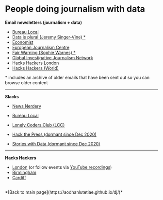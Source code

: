 # People doing journalism with data

**Email newsletters (journalism + data)**

- [Bureau Local](https://www.thebureauinvestigates.com/explainers/join-our-network)
- [Data is plural (Jeremy Singer-Vine) *](https://www.data-is-plural.com/)
- [Economist](https://www.economist.com/offthecharts/)
- [European Journalism Centre](https://ejc.net/newsletters)
- [Fair Warning (Sophie Warnes) *](https://www.getrevue.co/profile/FairWarning)
- [Global Investigative Journalism Network](https://gijn.us5.list-manage.com/subscribe?u=0212d7db984672e4fe5ac3daf&id=eae0e8c5a9)
- [Hacks Hackers London](https://www.hackshackersldn.co.uk/join)
- [Hacks Hackers (World)](https://www.hackshackers.com/)


\* includes an archive of older emails that have been sent out so you can browse older content

---

**Slacks**

- [News Nerdery](https://newsnerdery.org/)
- [Bureau Local](https://bureau-local-slack-invite.herokuapp.com/)
- [Lonely Coders Club (LCC)](https://lcc-slack.herokuapp.com/)

- [Hack the Press (dormant since Dec 2020)](https://hackthepress.org/)
- [Stories with Data (dormant since Dec 2020)](https://storieswithdata.community/)

---

**Hacks Hackers**

- [London](https://www.hackshackersldn.co.uk/)
(or follow events via [YouTube recordings](https://www.youtube.com/channel/UC2hBotsAYUjfxvGvsHGicMQ/videos))
- [Birmingham](https://www.meetup.com/Hacks-Hackers-Birmingham/)
- [Cardiff](https://www.meetup.com/Hacks-Hackers-South-Wales-x-South-West/)

<br />
*[Back to main page](https://aodhanlutetiae.github.io/dj/)*
